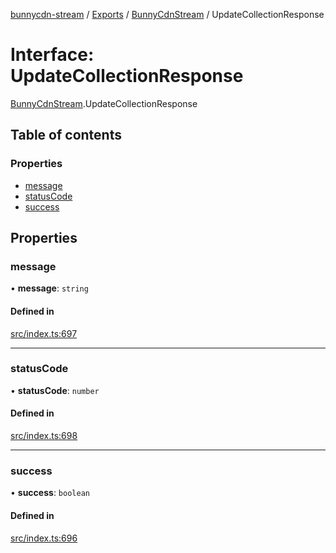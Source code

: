 [bunnycdn-stream](../README.md) / [Exports](../modules.md) / [BunnyCdnStream](../modules/BunnyCdnStream.md) / UpdateCollectionResponse

# Interface: UpdateCollectionResponse

[BunnyCdnStream](../modules/BunnyCdnStream.md).UpdateCollectionResponse

## Table of contents

### Properties

- [message](BunnyCdnStream.UpdateCollectionResponse.md#message)
- [statusCode](BunnyCdnStream.UpdateCollectionResponse.md#statuscode)
- [success](BunnyCdnStream.UpdateCollectionResponse.md#success)

## Properties

### message

• **message**: `string`

#### Defined in

[src/index.ts:697](https://github.com/dan-online/bunnycdn-stream/blob/57a3027/src/index.ts#L697)

___

### statusCode

• **statusCode**: `number`

#### Defined in

[src/index.ts:698](https://github.com/dan-online/bunnycdn-stream/blob/57a3027/src/index.ts#L698)

___

### success

• **success**: `boolean`

#### Defined in

[src/index.ts:696](https://github.com/dan-online/bunnycdn-stream/blob/57a3027/src/index.ts#L696)
